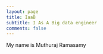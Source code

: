 ```yaml
---
layout: page
title: IaaB
subtitle: I As A Big data engineer
comments: false
---
```


My name is Muthuraj Ramasamy
